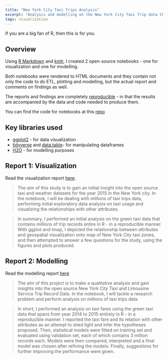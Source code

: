 ```yaml
---
title: "New York City Taxi Trips Analysis"
excerpt: "Analysis and modelling on the New York City Taxi Trip data that contains millions of trip records, all in R"
tags: visualization
---
```


If you are a big fan of R, then this is for you.

## Overview

Using [R Markdown](https://rmarkdown.rstudio.com/) and [knitr](https://yihui.name/knitr/), I created 2 open-source notebooks - one for visualization and one for modelling.

Both notebooks were rendered to HTML documents and they contain not only the code to do ETL, plotting and modelling, but the actual report and comments on findings as well.

The reports and findings are completely [reproducible](https://en.wikipedia.org/wiki/Reproducibility#Reproducible_research) - in that the results are accompanied by the data and code needed to produce them.

You can find the code for notebooks at this [repo](https://github.com/yaeba/nyc_taxi_trips_analysis)

## Key libraries used

- [ggplot2](https://ggplot2.tidyverse.org/) - for data visualization
- [tidyverse](https://https://www.tidyverse.org/) and [data.table](https://cran.r-project.org/package=data.table/vignettes/datatable-intro.html)- for manipulating dataframes
- [H2O](https://docs.h2o.ai/h2o/latest-stable/h2o-docs/faq/r.html) - for modelling purposes

## Report 1: Visualization

Read the visualization report [here](https://yaeba.github.io/nyc_taxi_trips_analysis/nyc_taxi_trips_analysis_visualization.html).

> The aim of this study is to gain an initial insight into the open source taxi and weather datasets for the year 2015 in the New York city. In the notebook, I will be dealing with millions of taxi trips data, performing initial exploratory data analysis on taxi usage and visualizing the relationships with other attributes.

> In summary, I performed an initial analysis on the green taxi data that contains millions of trip records entire in R - in a reproducible manner. With ggplot and tmap, I depicted the relationship between attributes and geospatial visualization onto map of New York City taxi zones, and then attempted to answer a few questions for the study, using the figures and plots produced.

## Report 2: Modelling

Read the modelling report [here](https://yaeba.github.io/nyc_taxi_trips_analysis/nyc_taxi_fares_analysis.html)

> The aim of this project is to make a qualitative analysis and gain insights into the open source New York City Taxi and Limousine Service Trip Record Data. In the notebook, I will tackle a research problem and perform analysis on millions of taxi trips data.

> In short, I performed an analysis on taxi fares using the green taxi data that spans from year 2014 to 2015 entirely in R - in a reproducible manner. I reported the taxi fare and its relation with other attributes as an attempt to shed light and infer the hypotheses proposed. Then, statistical models were fitted on training set and evaluated using validation set, each of which contains 3 million records each. Models were then compared, interpreted and a final model was chosen after refining the models. Finally, suggestions for further improving the performance were given.
